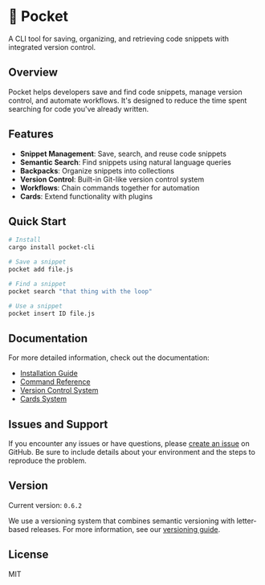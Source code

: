 # 🦘 Pocket

A CLI tool for saving, organizing, and retrieving code snippets with integrated version control.

## Overview

Pocket helps developers save and find code snippets, manage version control, and automate workflows. It's designed to reduce the time spent searching for code you've already written.

## Features

- **Snippet Management**: Save, search, and reuse code snippets
- **Semantic Search**: Find snippets using natural language queries
- **Backpacks**: Organize snippets into collections
- **Version Control**: Built-in Git-like version control system
- **Workflows**: Chain commands together for automation
- **Cards**: Extend functionality with plugins

## Quick Start

```bash
# Install
cargo install pocket-cli

# Save a snippet
pocket add file.js

# Find a snippet
pocket search "that thing with the loop"

# Use a snippet
pocket insert ID file.js
```

## Documentation

For more detailed information, check out the documentation:

- [Installation Guide](docs/installation.md)
- [Command Reference](docs/commands.md)
- [Version Control System](docs/version-control.md)
- [Cards System](docs/cards.md)

## Issues and Support

If you encounter any issues or have questions, please [create an issue](https://github.com/frgmt0/pocket/issues) on GitHub. Be sure to include details about your environment and the steps to reproduce the problem.

## Version

Current version: `0.6.2`

We use a versioning system that combines semantic versioning with letter-based releases. For more information, see our [versioning guide](https://blog.frgmt.xyz/03102025-tech).

## License

MIT